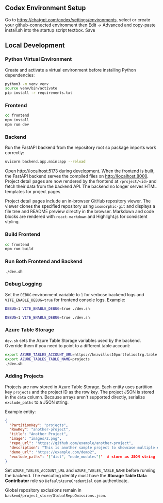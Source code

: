 ## Codex Environment Setup
Go to https://chatgpt.com/codex/settings/environments, select or create your github-connected environment then Edit -> Advanced and copy-paste install.sh into the startup script textbox. Save

## Local Development

### Python Virtual Environment

Create and activate a virtual environment before installing Python dependencies:

```bash
python3 -m venv venv
source venv/bin/activate
pip install -r requirements.txt
```

### Frontend
```bash
cd frontend
npm install
npm run dev
```

### Backend
Run the FastAPI backend from the repository root so package imports work correctly:
```bash
uvicorn backend.app.main:app --reload
```

Open <http://localhost:5173> during development. When the frontend is built, the
FastAPI backend serves the compiled files on <http://localhost:8000>.
Project detail pages are now rendered by the frontend at `/project/<id>` and
fetch their data from the backend API. The backend no longer serves HTML
templates for project pages.

Project detail pages include an in-browser GitHub repository viewer. The viewer
clones the specified repository using `isomorphic-git` and displays a file tree
and README preview directly in the browser. Markdown and code blocks are
rendered with `react-markdown` and Highlight.js for consistent styling.

### Build Frontend
```bash
cd frontend
npm run build
```

### Run Both Frontend and Backend
```bash
./dev.sh
```

### Debug Logging
Set the `DEBUG` environment variable to `1` for verbose backend logs and
`VITE_ENABLE_DEBUG=true` for frontend console logs. Example:

```bash
DEBUG=1 VITE_ENABLE_DEBUG=true ./dev.sh
```

```bash
DEBUG=1 VITE_ENABLE_DEBUG=true ./dev.sh
```

### Azure Table Storage
`dev.sh` sets the Azure Table Storage variables used by the backend. Override
them if you need to point to a different table account:

```bash
export AZURE_TABLES_ACCOUNT_URL=https://knavillus10portfoliostrg.table.core.windows.net
export AZURE_TABLES_TABLE_NAME=projects
./dev.sh
```

### Adding Projects
Projects are now stored in Azure Table Storage. Each entity uses partition key
`projects` and the project ID as the row key. The project JSON is stored in the
`data` column. Because arrays aren't supported directly, serialize
`exclude_paths` to a JSON string.

Example entity:

```json
{
  "PartitionKey": "projects",
  "RowKey": "another-project",
  "title": "Another Project",
  "image": "images/2.png",
  "repo_url": "https://github.com/example/another-project",
  "description": "This is another sample project to showcase multiple entries.",
  "demo_url": "https://example.com/demo2",
  "exclude_paths": '["dist", "node_modules"]'  # store as JSON string
}
```

Set `AZURE_TABLES_ACCOUNT_URL` and `AZURE_TABLES_TABLE_NAME` before running the
backend. The executing identity must have the **Storage Table Data
Contributor** role so `DefaultAzureCredential` can authenticate.

Global repository exclusions remain in `backend/project_store/GlobalRepoOmissions.json`.
